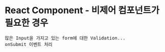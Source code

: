 # React Component - 비제어 컴포넌트가 필요한 경우

<pre>
많은 Input을 가지고 있는 form에 대한 Validation...
onSubmit 이벤트 처리
</pre>